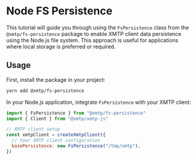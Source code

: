 # Node FS Persistence

This tutorial will guide you through using the `FsPersistence` class from the `@xmtp/fs-persistence` package to enable XMTP client data persistence using the Node.js file system. This approach is useful for applications where local storage is preferred or required.

## Usage

First, install the package in your project:

```bash
yarn add @xmtp/fs-persistence
```

In your Node.js application, integrate `FsPersistence` with your XMTP client:

```javascript
import { FsPersistence } from "@xmtp/fs-persistence"
import { Client } from "@xmtp/xmtp-js"

// XMTP client setup
const xmtpClient = createXmtpClient({
  // Your XMTP client configuration
  basePersistence: new FsPersistence("/tmp/xmtp"),
})
```
